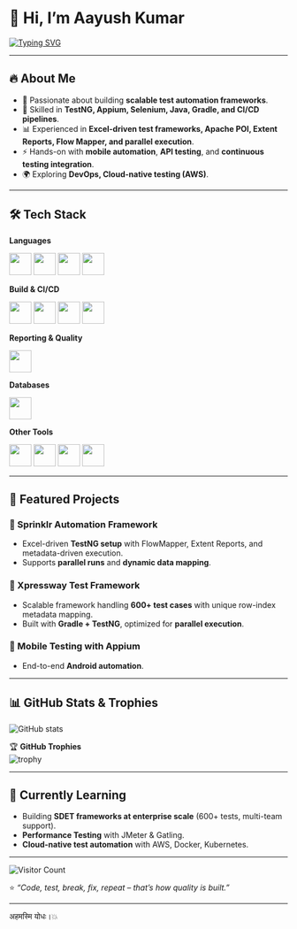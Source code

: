 # 👋 Hi, I’m Aayush Kumar  

[![Typing SVG](https://readme-typing-svg.herokuapp.com?font=Fira+Code&size=28&pause=1000&color=FF5733&center=true&vCenter=true&width=1000&lines=🚀+Automation+Engineer;💻+SDET+%7C+Software+Development+Engineer+in+Test;⚡+TestNG+%7C+Appium+%7C+Selenium;🌱+Open+Source+Contributor;📊+Building+Scalable+Test+Frameworks;☁️+Cloud-Native+Testing+%7C+CI%2FCD+Enthusiast)](https://git.io/typing-svg)

---

## 🔥 About Me  
- 🌱 Passionate about building **scalable test automation frameworks**.  
- 🔧 Skilled in **TestNG, Appium, Selenium, Java, Gradle, and CI/CD pipelines**.  
- 📊 Experienced in **Excel-driven test frameworks, Apache POI, Extent Reports, Flow Mapper, and parallel execution**.  
- ⚡ Hands-on with **mobile automation**, **API testing**, and **continuous testing integration**.  
- 🌍 Exploring **DevOps, Cloud-native testing (AWS)**.  

---

## 🛠️ Tech Stack  

**Languages**  
<p align="left">  
  <img src="https://cdn.jsdelivr.net/gh/devicons/devicon/icons/java/java-original.svg" width="40" height="40"/>  
  <img src="https://cdn.jsdelivr.net/gh/devicons/devicon/icons/selenium/selenium-original.svg" width="40" height="40"/>  
  <img src="https://cdn.jsdelivr.net/gh/devicons/devicon/icons/github/github-original.svg" width="40" height="40"/>  
  <img src="https://cdn.jsdelivr.net/gh/devicons/devicon/icons/mysql/mysql-original.svg" width="40" height="40"/>  
</p>


**Build & CI/CD**  
<p align="left">  
  <img src="https://cdn.jsdelivr.net/gh/devicons/devicon/icons/maven/maven-original.svg" width="40" height="40"/>  
  <img src="https://cdn.jsdelivr.net/gh/devicons/devicon/icons/gradle/gradle-original.svg" width="40" height="40"/>  
  <img src="https://cdn.jsdelivr.net/gh/devicons/devicon/icons/jenkins/jenkins-original.svg" width="40" height="40"/>
  <img src="https://cdn.jsdelivr.net/gh/devicons/devicon/icons/github/github-original.svg" width="40" height="40"/>
</p>

**Reporting & Quality**  
<p align="left">  
  <img src="https://cdn.jsdelivr.net/gh/devicons/devicon/icons/sonarqube/sonarqube-original.svg" width="40" height="40"/>  
</p>

**Databases**  
<p align="left">  
  <img src="https://cdn.jsdelivr.net/gh/devicons/devicon/icons/mysql/mysql-original.svg" width="40" height="40"/>  
</p>

**Other Tools**  
<p align="left">  
  <img src="https://cdn.jsdelivr.net/gh/devicons/devicon/icons/maven/maven-original.svg" width="40" height="40"/>  
  <img src="https://cdn.jsdelivr.net/gh/devicons/devicon/icons/gradle/gradle-original.svg" width="40" height="40"/>  
  <img src="https://cdn.jsdelivr.net/gh/devicons/devicon/icons/jenkins/jenkins-original.svg" width="40" height="40"/>
  <img src="https://cdn.jsdelivr.net/gh/devicons/devicon/icons/github/github-original.svg" width="40" height="40"/>
</p>
 

---

## 📌 Featured Projects  

### 🚀 Sprinklr Automation Framework  
- Excel-driven **TestNG setup** with FlowMapper, Extent Reports, and metadata-driven execution.  
- Supports **parallel runs** and **dynamic data mapping**.  

### 🚀 Xpressway Test Framework  
- Scalable framework handling **600+ test cases** with unique row-index metadata mapping.  
- Built with **Gradle + TestNG**, optimized for **parallel execution**.  

### 🚀 Mobile Testing with Appium  
- End-to-end **Android automation**.  


---

## 📊 GitHub Stats & Trophies  

![GitHub stats](https://github-readme-stats.vercel.app/api?username=aayush-trustt&show_icons=true&theme=radical)  

🏆 **GitHub Trophies**  
![trophy](https://github-profile-trophy.vercel.app/?username=aayush-trustt&theme=radical&margin-w=10&margin-h=10&no-frame=true)  

---

## 🌱 Currently Learning  
- Building **SDET frameworks at enterprise scale** (600+ tests, multi-team support).  
- **Performance Testing** with JMeter & Gatling.  
- **Cloud-native test automation** with AWS, Docker, Kubernetes.  

---

![Visitor Count](https://komarev.com/ghpvc/?username=aayush-trustt&label=Profile+Views&color=blue&style=flat)  

⭐️ _“Code, test, break, fix, repeat – that’s how quality is built.”_  

---
अहमस्मि योधः।💥
